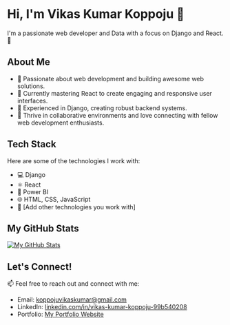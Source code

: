 # Hi, I'm Vikas Kumar Koppoju 👋

I'm a passionate web developer and Data with a focus on Django and React. 🚀

## About Me

- 🌟 Passionate about web development and building awesome web solutions.
- 💼 Currently mastering React to create engaging and responsive user interfaces.
- 🐍 Experienced in Django, creating robust backend systems.
- 🤝 Thrive in collaborative environments and love connecting with fellow web development enthusiasts.

## Tech Stack

Here are some of the technologies I work with:

- 💻 Django
- ⚛️ React
- 🚀 Power BI
- 🌐 HTML, CSS, JavaScript
- 🚀 [Add other technologies you work with]

## My GitHub Stats

[![My GitHub Stats](https://github-readme-stats.vercel.app/api?username=Vikaskoppoju&show_icons=true&theme=radical)](https://github.com/Vikaskoppoju)


## Let's Connect!

📫 Feel free to reach out and connect with me:

- Email: [koppojuvikaskumar@gmail.com](mailto:koppojuvikaskumar@gmail.com)
- LinkedIn: [linkedin.com/in/vikas-kumar-koppoju-99b540208](https://www.linkedin.com/in/vikas-kumar-koppoju-99b540208/)
- Portfolio: [My Portfolio Website](https://vikaskoppoju.vercel.app/)


